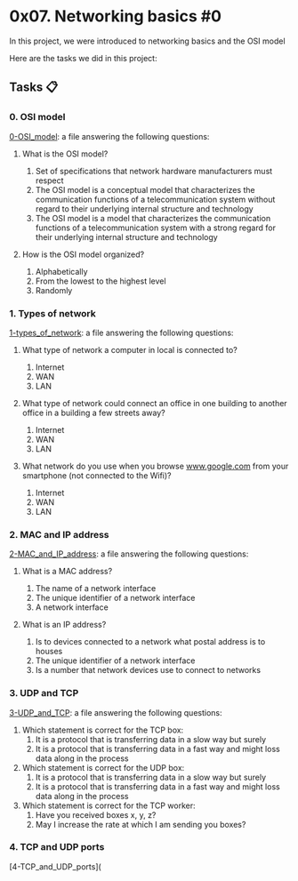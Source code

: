 # 0x07. Networking basics #0
In this project, we were introduced to networking basics and the OSI model <br>

Here are the tasks we did in this project:
## Tasks :clipboard:
### 0. OSI model
[0-OSI_model](https://github.com/JerryEchimau/alx-system_engineering-devops/blob/master/0x07-networking_basics/0-OSI_model): a file answering the following questions:<br>
1. What is the OSI model?
	1. Set of specifications that network hardware manufacturers must respect
	2. The OSI model is a conceptual model that characterizes the communication functions of a telecommunication system without regard to their underlying internal structure and technology
	3. The OSI model is a model that characterizes the communication functions of a telecommunication system with a strong regard for their underlying internal structure and technology

2. How is the OSI model organized?
	1. Alphabetically
	2. From the lowest to the highest level
	3. Randomly

### 1. Types of network
[1-types_of_network](https://github.com/JerryEchimau/alx-system_engineering-devops/blob/master/0x07-networking_basics/1-types_of_network): a file answering the following questions:
1. What type of network a computer in local is connected to?
	1. Internet
	2. WAN
	3. LAN

2. What type of network could connect an office in one building to another office in a building a few streets away?
	1. Internet
	2. WAN
	3. LAN

3. What network do you use when you browse www.google.com from your smartphone (not connected to the Wifi)?
	1. Internet
	2. WAN
	3. LAN
### 2. MAC and IP address
[2-MAC_and_IP_address](https://github.com/JerryEchimau/alx-system_engineering-devops/blob/master/0x07-networking_basics/2-MAC_and_IP_address): a file answering the following questions:
1. What is a MAC address?
	1. The name of a network interface
	2. The unique identifier of a network interface
	3. A network interface

2. What is an IP address?
	1. Is to devices connected to a network what postal address is to houses
	2. The unique identifier of a network interface
	3. Is a number that network devices use to connect to networks

### 3. UDP and TCP
[3-UDP_and_TCP](https://github.com/JerryEchimau/alx-system_engineering-devops/blob/master/0x07-networking_basics/3-UDP_and_TCP): a file answering the following questions:
1. Which statement is correct for the TCP box:
	1. It is a protocol that is transferring data in a slow way but surely
	2. It is a protocol that is transferring data in a fast way and might loss data along in the process
2. Which statement is correct for the UDP box:
	1. It is a protocol that is transferring data in a slow way but surely
	2. It is a protocol that is transferring data in a fast way and might loss data along in the process
3. Which statement is correct for the TCP worker:
	1. Have you received boxes x, y, z?
	2. May I increase the rate at which I am sending you boxes?

### 4. TCP and UDP ports
[4-TCP_and_UDP_ports](
